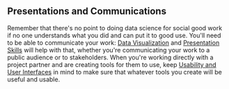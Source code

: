 ## Presentations and Communications
Remember that there's no point to doing data science for social good work if no one understands 
what you did and can put it to good use. You'll need to be able to communicate your work:
[Data Visualization](https://github.com/jonkeane/data-visualization-intro) and [Presentation Skills](presentation-skills/) 
will help with that, whether you're communicating your work to a public audience or to stakeholders. When you're
working directly with a project partner and are creating tools for them to use, keep
[Usability and User Interfaces](usability-and-user-interfaces/) in mind to make sure that 
whatever tools you create will be useful and usable.
